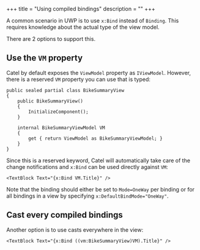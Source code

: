 +++
title = "Using compiled bindings" 
description = ""
+++

A common scenario in UWP is to use `x:Bind` instead of `Binding`. This requires knowledge about the actual type of the view model.

There are 2 options to support this.

## Use the `VM` property

Catel by default exposes the `ViewModel` property as `IViewModel`. However, there is a reserved `VM` property you can use that is typed:

```
public sealed partial class BikeSummaryView
{
    public BikeSummaryView()
    {
        InitializeComponent();
    }
    
    internal BikeSummaryViewModel VM
    {
        get { return ViewModel as BikeSummaryViewModel; }
    }
}
```

Since this is a reserved keyword, Catel will automatically take care of the change notifications and `x:Bind` can be used directly against `VM`:

```
<TextBlock Text="{x:Bind VM.Title}" />
```

Note that the binding should either be set to `Mode=OneWay` per binding or for all bindings in a view by specifying `x:DefaultBindMode="OneWay"`.

## Cast every compiled bindings

Another option is to use casts everywhere in the view:

```
<TextBlock Text="{x:Bind ((vm:BikeSummaryView)VM).Title}" />
```
